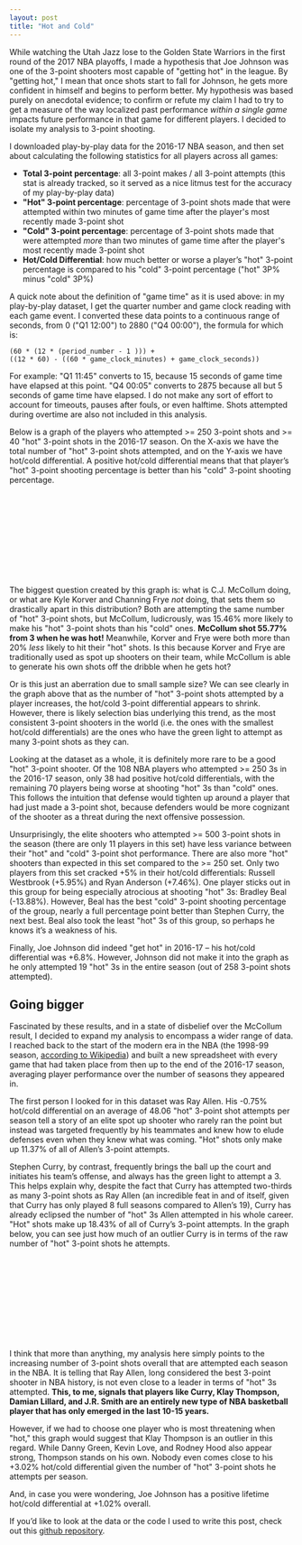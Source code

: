 ```yaml
---
layout: post
title: "Hot and Cold"
---
```


While watching the Utah Jazz lose to the Golden State Warriors in the first round of the 2017 NBA playoffs, I made a hypothesis that Joe Johnson was one of the 3-point shooters most capable of "getting hot" in the league.
By "getting hot," I mean that once shots start to fall for Johnson, he gets more confident in himself and begins to perform better.
My hypothesis was based purely on anecdotal evidence; to confirm or refute my claim I had to try to get a measure of the way localized past performance _within a single game_ impacts future performance in that game for different players.
I decided to isolate my analysis to 3-point shooting.

I downloaded play-by-play data for the 2016-17 NBA season, and then set about calculating the following statistics for all players across all games:

  - **Total 3-point percentage**: all 3-point makes / all 3-point attempts (this stat is already tracked, so it served as a nice litmus test for the accuracy of my play-by-play data)
  - **"Hot" 3-point percentage**: percentage of 3-point shots made that were attempted within two minutes of game time after the player's most recently made 3-point shot
  - **"Cold" 3-point percentage**: percentage of 3-point shots made that were attempted _more_ than two minutes of game time after the player's most recently made 3-point shot
  - **Hot/Cold Differential**: how much better or worse a player’s "hot" 3-point percentage is compared to his "cold" 3-point percentage ("hot" 3P% minus "cold" 3P%)

A quick note about the definition of "game time" as it is used above: in my play-by-play dataset, I get the quarter number and game clock reading with each game event.
I converted these data points to a continuous range of seconds, from 0 ("Q1 12:00") to 2880 ("Q4 00:00"), the formula for which is:

``` golang
(60 * (12 * (period_number - 1 ))) +
((12 * 60) - ((60 * game_clock_minutes) + game_clock_seconds))
```

For example: "Q1 11:45" converts to 15, because 15 seconds of game time have elapsed at this point.
"Q4 00:05" converts to 2875 because all but 5 seconds of game time have elapsed.
I do not make any sort of effort to account for timeouts, pauses after fouls, or even halftime.
Shots attempted during overtime are also not included in this analysis.

Below is a graph of the players who attempted >= 250 3-point shots and >= 40 "hot" 3-point shots in the 2016-17 season.
On the X-axis we have the total number of "hot" 3-point shots attempted, and on the Y-axis we have hot/cold differential.
A positive hot/cold differential means that that player’s "hot" 3-point shooting percentage is better than his "cold" 3-point shooting percentage.

<div class="svgholder">
  <svg id="g1"></svg>
</div>

The biggest question created by this graph is: what is C.J. McCollum doing, or what are Kyle Korver and Channing Frye _not_ doing, that sets them so drastically apart in this distribution?
Both are attempting the same number of "hot" 3-point shots, but McCollum, ludicrously, was 15.46% more likely to make his "hot" 3-point shots than his "cold" ones.
**McCollum shot 55.77% from 3 when he was hot!**
Meanwhile, Korver and Frye were both more than 20% _less_ likely to hit their "hot" shots.
Is this because Korver and Frye are traditionally used as spot up shooters on their team, while McCollum is able to generate his own shots off the dribble when he gets hot?

Or is this just an aberration due to small sample size? We can see clearly in the graph above that as the number of "hot" 3-point shots attempted by a player increases, the hot/cold 3-point differential appears to shrink.
However, there is likely selection bias underlying this trend, as the most consistent 3-point shooters in the world (i.e. the ones with the smallest hot/cold differentials) are the ones who have the green light to attempt as many 3-point shots as they can.

Looking at the dataset as a whole, it is definitely more rare to be a good "hot" 3-point shooter.
Of the 108 NBA players who attempted >= 250 3s in the 2016-17 season, only 38 had positive hot/cold differentials, with the remaining 70 players being worse at shooting "hot" 3s than "cold" ones.
This follows the intuition that defense would tighten up around a player that had just made a 3-point shot, because defenders would be more cognizant of the shooter as a threat during the next offensive possession.

Unsurprisingly, the elite shooters who attempted >= 500 3-point shots in the season (there are only 11 players in this set) have less variance between their "hot" and "cold" 3-point shot performance.
There are also more "hot" shooters than expected in this set compared to the >= 250 set.
Only two players from this set cracked +5% in their hot/cold differentials: Russell Westbrook (+5.95%) and Ryan Anderson (+7.46%).
One player sticks out in this group for being especially atrocious at shooting "hot" 3s: Bradley Beal (-13.88%).
However, Beal has the best "cold" 3-point shooting percentage of the group, nearly a full percentage point better than Stephen Curry, the next best.
Beal also took the least "hot" 3s of this group, so perhaps he knows it’s a weakness of his.

Finally, Joe Johnson did indeed "get hot" in 2016-17 – his hot/cold differential was +6.8%.
However, Johnson did not make it into the graph as he only attempted 19 "hot" 3s in the entire season (out of 258 3-point shots attempted).

## Going bigger

Fascinated by these results, and in a state of disbelief over the McCollum result, I decided to expand my analysis to encompass a wider range of data.
I reached back to the start of the modern era in the NBA (the 1998-99 season, [according to Wikipedia][me]) and built a new spreadsheet with every game that had taken place from then up to the end of the 2016-17 season, averaging player performance over the number of seasons they appeared in.

The first person I looked for in this dataset was Ray Allen.
His -0.75% hot/cold differential on an average of 48.06 "hot" 3-point shot attempts per season tell a story of an elite spot up shooter who rarely ran the point but instead was targeted frequently by his teammates and knew how to elude defenses even when they knew what was coming.
"Hot" shots only make up 11.37% of all of Allen’s 3-point attempts.

Stephen Curry, by contrast, frequently brings the ball up the court and initiates his team’s offense, and always has the green light to attempt a 3.
This helps explain why, despite the fact that Curry has attempted two-thirds as many 3-point shots as Ray Allen (an incredible feat in and of itself, given that Curry has only played 8 full seasons compared to Allen’s 19), Curry has already eclipsed the number of "hot" 3s Allen attempted in his whole career.
"Hot" shots make up 18.43% of all of Curry’s 3-point attempts.
In the graph below, you can see just how much of an outlier Curry is in terms of the raw number of "hot" 3-point shots he attempts.

<div class="svgholder">
  <svg id="g2"></svg>
</div>

I think that more than anything, my analysis here simply points to the increasing number of 3-point shots overall that are attempted each season in the NBA.
It is telling that Ray Allen, long considered the best 3-point shooter in NBA history, is not even close to a leader in terms of "hot" 3s attempted.
**This, to me, signals that players like Curry, Klay Thompson, Damian Lillard, and J.R. Smith are an entirely new type of NBA basketball player that has only emerged in the last 10-15 years.**

However, if we had to choose one player who is most threatening when "hot," this graph would suggest that Klay Thompson is an outlier in this regard.
While Danny Green, Kevin Love, and Rodney Hood also appear strong, Thompson stands on his own.
Nobody even comes close to his +3.02% hot/cold differential given the number of "hot" 3-point shots he attempts per season.

And, in case you were wondering, Joe Johnson has a positive lifetime hot/cold differential at +1.02% overall.

If you’d like to look at the data or the code I used to write this post, check out this [github repository][ghr].

[me]:https://en.wikipedia.org/wiki/National_Basketball_Association#Modern_era
[ghr]:https://github.com/ianzapolsky/nbastats


<style>
.axis path,
.axis line {
  fill: none;
  stroke: #000;
  shape-rendering: crispEdges;
}

.svgholder {
  text-align: center;
}

.dot {
  stroke: #000;
}

.tooltip {
  position: absolute;
  padding-left: 2px;
  font-size: 12px;
  width: 200px;
  height: 28px;
  pointer-events: none;
}
</style>
<script src="http://d3js.org/d3.v3.min.js"></script>
<script>

var x = function() {
  var margin = {top: 20, right: 20, bottom: 30, left: 40},
      width = 500 - margin.left - margin.right,
      //height = 500 - margin.top - margin.bottom;
      height = 500 - margin.top - margin.bottom;
  
  /* 
   * value accessor - returns the value to encode for a given data object.
   * scale - maps value to a visual display encoding, such as a pixel position.
   * map function - maps from data value to display value
   * axis - sets up axis
   */ 
  
  // setup x 
  var xValue = function(d) { return d["Hot 3P Att"]; }, // data -> value
      xScale = d3.scale.linear().range([0, width]), // value -> display
      xMap = function(d) { return xScale(xValue(d));}, // data -> display
      xAxis = d3.svg.axis().scale(xScale).orient("bottom");
  
  // setup y
  var yValue = function(d) { return d["Hot/Cold Diff"];}, // data -> value
      yScale = d3.scale.linear().range([height, 0]), // value -> display
      yMap = function(d) { return yScale(yValue(d));}, // data -> display
      yAxis = d3.svg.axis().scale(yScale).orient("left");
  
  // setup fill color
  var cValue = function(d) { return d.Name;},
      color = d3.scale.category10();
  
  // add the graph canvas to the body of the webpage
  var svg = d3.select("#g1")
      .attr("width", width + margin.left + margin.right)
      .attr("height", height + margin.top + margin.bottom)
    .append("g")
      .attr("transform", "translate(" + margin.left + "," + margin.top + ")");
  
  // add the tooltip area to the webpage
  var tooltip = d3.select("body").append("div")
      .attr("class", "tooltip")
      .style("opacity", 0);
  
  // load data
  d3.csv("/assets/2016-17.csv", function(error, data) {
  //d3.csv("reports/avg.csv", function(error, data) {
  
    // change string (from CSV) into number format
    data.forEach(function(d) {
      d["Hot 3P Att"] = +d["Hot 3P Att"];
      d["Hot/Cold Diff"] = +d["Hot/Cold Diff"];
      d["Hot 3P%"] = +d["Hot 3P%"];
  //    console.log(d);
    });
  
    // don't want dots overlapping axis, so add in buffer to data domain
    xScale.domain([d3.min(data, xValue)-1, d3.max(data, xValue)+1]);
    //xScale.domain([50, d3.max(data, xValue)+1]);
    //yScale.domain([d3.min(data, yValue)-1, d3.max(data, yValue)+1]);
    yScale.domain([-25, 25]);
    //yScale.domain([-10, 10]);
  
    // x-axis
    svg.append("g")
        .attr("class", "x axis")
        .attr("transform", "translate(0," + height + ")")
        .call(xAxis)
      .append("text")
        .attr("class", "label")
        .attr("x", width)
        .attr("y", -6)
        .style("text-anchor", "end")
        .text("# Hot 3P Att");
  
    // y-axis
    svg.append("g")
        .attr("class", "y axis")
        .call(yAxis)
      .append("text")
        .attr("class", "label")
        .attr("transform", "rotate(-90)")
        .attr("y", 6)
        .attr("dy", ".71em")
        .style("text-anchor", "end")
        .text("Hot/Cold 3P% Differential");
  
    svg.append("line")
      .style("stroke", "black")
      .attr("x1", 0)
      .attr("y1", (height/2))
      .attr("x2", width)
      .attr("y2", (height/2));

    svg.append("text")
      .attr("x", (width/2))
      .attr("y", 0)
      .attr("text-anchor", "middle")
      .attr("font-size", "16px")
      .text("Hot/Cold Differential in 2016-17");
  
    // draw dots
    svg.selectAll(".dot")
        .data(data)
      .enter().append("circle")
      // .filter(function(d) { return d["Hot 3P Att"] >= 250 && d["Hot 3P Att"] >= 40; })
      //.filter(function(d) { return d["Hot 3P Att"] >= 500; })
      .filter(function(d) { return d["Hot 3P Att"] >= 40 && d["Total 3P Att"] > 250; })
        .attr("class", "dot")
        .attr("r", 3.5)
        .attr("cx", xMap)
        .attr("cy", yMap)
        .style("fill", function(d) { return color(cValue(d));}) 
        .on("mouseover", function(d) {
            tooltip.transition()
                 .duration(200)
                 .style("opacity", .9);
            tooltip.html(d["Name"] + "<br/> (" + xValue(d)
            + ", " + yValue(d).toFixed(2) + "%)")
                 .style("left", (d3.event.pageX + 5) + "px")
                 .style("top", (d3.event.pageY - 28) + "px");
        })
        .on("mouseout", function(d) {
            tooltip.transition()
                 .duration(500)
                 .style("opacity", 0);
        });
  });
};

var y = function() {
  var margin = {top: 20, right: 20, bottom: 30, left: 40},
      width = 500 - margin.left - margin.right,
      //height = 500 - margin.top - margin.bottom;
      height = 500 - margin.top - margin.bottom;
  
  /* 
   * value accessor - returns the value to encode for a given data object.
   * scale - maps value to a visual display encoding, such as a pixel position.
   * map function - maps from data value to display value
   * axis - sets up axis
   */ 
  
  // setup x 
  var xValue = function(d) { return d["Hot 3P Att"]; }, // data -> value
      xScale = d3.scale.linear().range([0, width]), // value -> display
      xMap = function(d) { return xScale(xValue(d));}, // data -> display
      xAxis = d3.svg.axis().scale(xScale).orient("bottom");
  
  // setup y
  var yValue = function(d) { return d["Hot/Cold Diff"];}, // data -> value
      yScale = d3.scale.linear().range([height, 0]), // value -> display
      yMap = function(d) { return yScale(yValue(d));}, // data -> display
      yAxis = d3.svg.axis().scale(yScale).orient("left");
  
  // setup fill color
  var cValue = function(d) { return d.Name;},
      color = d3.scale.category10();
  
  // add the graph canvas to the body of the webpage
  var svg = d3.select("#g2")
      .attr("width", width + margin.left + margin.right)
      .attr("height", height + margin.top + margin.bottom)
    .append("g")
      .attr("transform", "translate(" + margin.left + "," + margin.top + ")");
  
  // add the tooltip area to the webpage
  var tooltip = d3.select("body").append("div")
      .attr("class", "tooltip")
      .style("opacity", 0);
  
  // load data
  //d3.csv("reports/2016-17.csv", function(error, data) {
  d3.csv("/assets/avg.csv", function(error, data) {
  
    // change string (from CSV) into number format
    data.forEach(function(d) {
      d["Hot 3P Att"] = +d["Hot 3P Att"];
      d["Hot/Cold Diff"] = +d["Hot/Cold Diff"];
      d["Hot 3P%"] = +d["Hot 3P%"];
  //    console.log(d);
    });
  
    // don't want dots overlapping axis, so add in buffer to data domain
    xScale.domain([d3.min(data, xValue)-1, d3.max(data, xValue)+1]);
    //xScale.domain([50, d3.max(data, xValue)+1]);
    //yScale.domain([d3.min(data, yValue)-1, d3.max(data, yValue)+1]);
    //yScale.domain([-25, 25]);
    yScale.domain([-10, 10]);
  
    // x-axis
    svg.append("g")
        .attr("class", "x axis")
        .attr("transform", "translate(0," + height + ")")
        .call(xAxis)
      .append("text")
        .attr("class", "label")
        .attr("x", width)
        .attr("y", -6)
        .style("text-anchor", "end")
        .text("Avg # Hot 3P Att per Season");
  
    // y-axis
    svg.append("g")
        .attr("class", "y axis")
        .call(yAxis)
      .append("text")
        .attr("class", "label")
        .attr("transform", "rotate(-90)")
        .attr("y", 6)
        .attr("dy", ".71em")
        .style("text-anchor", "end")
        .text("Hot/Cold 3P% Differential");
  
    svg.append("line")
      .style("stroke", "black")
      .attr("x1", 0)
      .attr("y1", (height/2))
      .attr("x2", width)
      .attr("y2", (height/2));

    svg.append("text")
      .attr("x", (width/2))
      .attr("y", 0)
      .attr("text-anchor", "middle")
      .attr("font-size", "16px")
      .text("Avg Hot/Cold Differential for all games 1998-2017");
  
    // draw dots
    svg.selectAll(".dot")
        .data(data)
      .enter().append("circle")
      // .filter(function(d) { return d["Hot 3P Att"] >= 250 && d["Hot 3P Att"] >= 40; })
      //.filter(function(d) { return d["Hot 3P Att"] >= 500; })
      .filter(function(d) { return d["Hot 3P Att"] >= 30 && d["Total 3P Att"] > 250; })
        .attr("class", "dot")
        .attr("r", 3.5)
        .attr("cx", xMap)
        .attr("cy", yMap)
        .style("fill", function(d) { return color(cValue(d));}) 
        .on("mouseover", function(d) {
            tooltip.transition()
                 .duration(200)
                 .style("opacity", .9);
            tooltip.html(d["Name"] + "<br/> (" + xValue(d).toFixed(2)
            + ", " + yValue(d).toFixed(2) + "%)")
                 .style("left", (d3.event.pageX + 5) + "px")
                 .style("top", (d3.event.pageY - 28) + "px");
        })
        .on("mouseout", function(d) {
            tooltip.transition()
                 .duration(500)
                 .style("opacity", 0);
        });
  });
};

x();
y();

</script>
